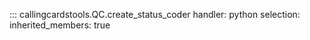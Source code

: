 
::: callingcardstools.QC.create_status_coder
    handler: python
    selection:   
	    inherited_members: true